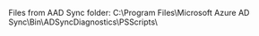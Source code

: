 Files from AAD Sync folder: C:\Program Files\Microsoft Azure AD Sync\Bin\ADSyncDiagnostics\PSScripts\

